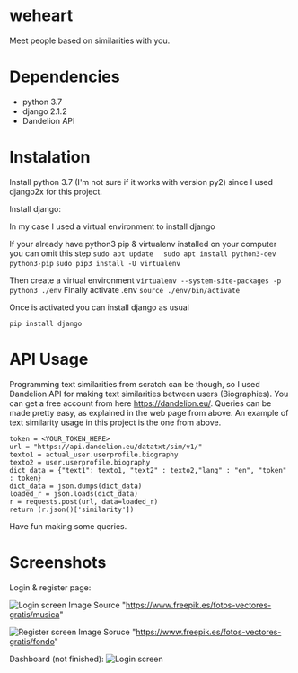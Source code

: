 # weheart
Meet people based on similarities with you.

# Dependencies 

* python 3.7
* django 2.1.2 
* Dandelion API

# Instalation 

Install python 3.7 (I'm not sure if it  works with version py2) since 
I used django2x for this project.

Install django: 

In my case I used a virtual environment to install django

If your already have python3 pip & virtualenv installed on your computer you can omit this step 
```sudo apt update ```
``` sudo apt install python3-dev python3-pip```
```sudo pip3 install -U virtualenv ```

Then create a virtual environment
```virtualenv --system-site-packages -p python3 ./env```
Finally activate .env
```source ./env/bin/activate```

Once is activated you can install django as usual

```pip install django```

# API Usage

Programming text similarities from scratch can be though, so I used Dandelion API for making text similarities between users (Biographies). 
You can get a free account from here https://dandelion.eu/. 
Queries can be made pretty easy, as explained in the web page from above. An example of text similarity usage
in this project is the one from above. 

```
token = <YOUR_TOKEN_HERE>
url = "https://api.dandelion.eu/datatxt/sim/v1/"
texto1 = actual_user.userprofile.biography
texto2 = user.userprofile.biography
dict_data = {"text1": texto1, "text2" : texto2,"lang" : "en", "token" : token}
dict_data = json.dumps(dict_data)
loaded_r = json.loads(dict_data)
r = requests.post(url, data=loaded_r)
return (r.json()['similarity'])
``` 

Have fun making some queries.

# Screenshots

Login & register page:

![Login screen](login.png)
Image Source "https://www.freepik.es/fotos-vectores-gratis/musica"

![Register screen](register.png)
Image Soruce "https://www.freepik.es/fotos-vectores-gratis/fondo"

Dashboard (not finished):
![Login screen](dashboard.png)
